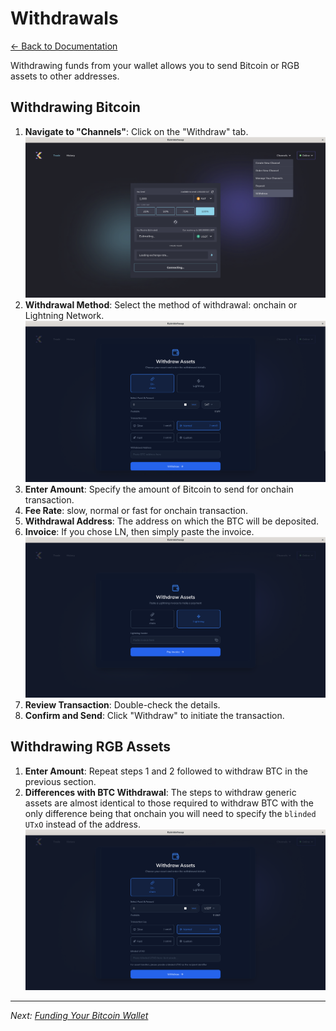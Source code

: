 # Withdrawals

[← Back to Documentation](README.md)

Withdrawing funds from your wallet allows you to send Bitcoin or RGB assets to other addresses.

## Withdrawing Bitcoin

1. **Navigate to "Channels"**: Click on the "Withdraw" tab. ![withdraw tab](img/21_withdraw_init.png)
2. **Withdrawal Method**: Select the method of withdrawal: onchain or Lightning Network. ![withdraw method onchain](img/22_withdraw_btc_onchain.png)
3. **Enter Amount**: Specify the amount of Bitcoin to send for onchain transaction.
4. **Fee Rate**: slow, normal or fast for onchain transaction.
5. **Withdrawal Address**: The address on which the BTC will be deposited.
6. **Invoice**: If you chose LN, then simply paste the invoice. ![withdraw method offchain](img/23_withdraw_btc_ln.png)
7. **Review Transaction**: Double-check the details.
8. **Confirm and Send**: Click "Withdraw" to initiate the transaction.

## Withdrawing RGB Assets

1. **Enter Amount**: Repeat steps 1 and 2 followed to withdraw BTC in the previous section.
2. **Differences with BTC Withdrawal**: The steps to withdraw generic assets are almost identical to those required to withdraw BTC with the only difference being that onchain you will need to specify the `blinded UTxO` instead of the address. ![method onchain](img/24_withdraw_asset_onchain.png)

---

*Next: [Funding Your Bitcoin Wallet](FundingWallet.md)*

